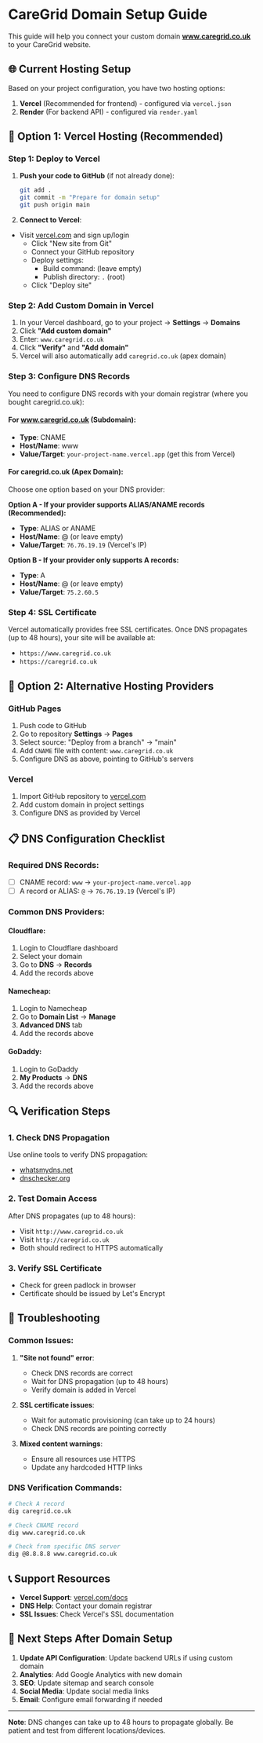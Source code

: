 # CareGrid Domain Setup Guide

This guide will help you connect your custom domain **www.caregrid.co.uk** to your CareGrid website.

## 🌐 Current Hosting Setup

Based on your project configuration, you have two hosting options:
1. **Vercel** (Recommended for frontend) - configured via `vercel.json`
2. **Render** (For backend API) - configured via `render.yaml`

## 🚀 Option 1: Vercel Hosting (Recommended)

### Step 1: Deploy to Vercel

1. **Push your code to GitHub** (if not already done):
   ```bash
   git add .
   git commit -m "Prepare for domain setup"
   git push origin main
   ```

2. **Connect to Vercel**:
- Visit [vercel.com](https://vercel.com) and sign up/login
   - Click "New site from Git"
   - Connect your GitHub repository
   - Deploy settings:
     - Build command: (leave empty)
     - Publish directory: `.` (root)
   - Click "Deploy site"

### Step 2: Add Custom Domain in Vercel

1. In your Vercel dashboard, go to your project → **Settings** → **Domains**
2. Click **"Add custom domain"**
3. Enter: `www.caregrid.co.uk`
4. Click **"Verify"** and **"Add domain"**
5. Vercel will also automatically add `caregrid.co.uk` (apex domain)

### Step 3: Configure DNS Records

You need to configure DNS records with your domain registrar (where you bought caregrid.co.uk):

#### For www.caregrid.co.uk (Subdomain):
- **Type**: CNAME
- **Host/Name**: www
- **Value/Target**: `your-project-name.vercel.app` (get this from Vercel)

#### For caregrid.co.uk (Apex Domain):
Choose one option based on your DNS provider:

**Option A - If your provider supports ALIAS/ANAME records (Recommended):**
- **Type**: ALIAS or ANAME
- **Host/Name**: @ (or leave empty)
- **Value/Target**: `76.76.19.19` (Vercel's IP)

**Option B - If your provider only supports A records:**
- **Type**: A
- **Host/Name**: @ (or leave empty)
- **Value/Target**: `75.2.60.5`

### Step 4: SSL Certificate
Vercel automatically provides free SSL certificates. Once DNS propagates (up to 48 hours), your site will be available at:
- `https://www.caregrid.co.uk`
- `https://caregrid.co.uk`

## 🔧 Option 2: Alternative Hosting Providers

### GitHub Pages
1. Push code to GitHub
2. Go to repository **Settings** → **Pages**
3. Select source: "Deploy from a branch" → "main"
4. Add `CNAME` file with content: `www.caregrid.co.uk`
5. Configure DNS as above, pointing to GitHub's servers

### Vercel
1. Import GitHub repository to [vercel.com](https://vercel.com)
2. Add custom domain in project settings
3. Configure DNS as provided by Vercel

## 📋 DNS Configuration Checklist

### Required DNS Records:
- [ ] CNAME record: `www` → `your-project-name.vercel.app`
- [ ] A record or ALIAS: `@` → `76.76.19.19` (Vercel's IP)

### Common DNS Providers:

#### Cloudflare:
1. Login to Cloudflare dashboard
2. Select your domain
3. Go to **DNS** → **Records**
4. Add the records above

#### Namecheap:
1. Login to Namecheap
2. Go to **Domain List** → **Manage**
3. **Advanced DNS** tab
4. Add the records above

#### GoDaddy:
1. Login to GoDaddy
2. **My Products** → **DNS**
3. Add the records above

## 🔍 Verification Steps

### 1. Check DNS Propagation
Use online tools to verify DNS propagation:
- [whatsmydns.net](https://whatsmydns.net)
- [dnschecker.org](https://dnschecker.org)

### 2. Test Domain Access
After DNS propagates (up to 48 hours):
- Visit `http://www.caregrid.co.uk`
- Visit `http://caregrid.co.uk`
- Both should redirect to HTTPS automatically

### 3. Verify SSL Certificate
- Check for green padlock in browser
- Certificate should be issued by Let's Encrypt

## 🚨 Troubleshooting

### Common Issues:

1. **"Site not found" error**:
   - Check DNS records are correct
   - Wait for DNS propagation (up to 48 hours)
   - Verify domain is added in Vercel

2. **SSL certificate issues**:
   - Wait for automatic provisioning (can take up to 24 hours)
   - Check DNS records are pointing correctly

3. **Mixed content warnings**:
   - Ensure all resources use HTTPS
   - Update any hardcoded HTTP links

### DNS Verification Commands:
```bash
# Check A record
dig caregrid.co.uk

# Check CNAME record
dig www.caregrid.co.uk

# Check from specific DNS server
dig @8.8.8.8 www.caregrid.co.uk
```

## 📞 Support Resources

- **Vercel Support**: [vercel.com/docs](https://vercel.com/docs)
- **DNS Help**: Contact your domain registrar
- **SSL Issues**: Check Vercel's SSL documentation

## 🎯 Next Steps After Domain Setup

1. **Update API Configuration**: Update backend URLs if using custom domain
2. **Analytics**: Add Google Analytics with new domain
3. **SEO**: Update sitemap and search console
4. **Social Media**: Update social media links
5. **Email**: Configure email forwarding if needed

---

**Note**: DNS changes can take up to 48 hours to propagate globally. Be patient and test from different locations/devices.